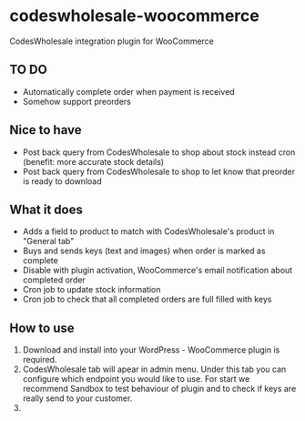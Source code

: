 codeswholesale-woocommerce
==========================

CodesWholesale integration plugin for WooCommerce

TO DO
-----
* Automatically complete order when payment is received
* Somehow support preorders


Nice to have
------------
* Post back query from CodesWholesale to shop about stock instead cron (benefit: more accurate stock details)
* Post back query from CodesWholesale to shop to let know that preorder is ready to download

What it does
------------
* Adds a field to product to match with CodesWholesale's product in "General tab" 
* Buys and sends keys (text and images) when order is marked as complete
* Disable with plugin activation, WooCommerce's email notification about completed order
* Cron job to update stock information
* Cron job to check that all completed orders are full filled with keys


How to use
----------
1. Download and install into your WordPress - WooCommerce plugin is required.
2. CodesWholesale tab will apear in admin menu. Under this tab you can configure which endpoint you would like to use. For start we recommend Sandbox to test behaviour of plugin and to check if keys are really send to your customer.
3. 
